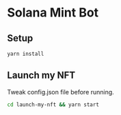 # Solana Mint Bot

## Setup
```sh
yarn install
```

## Launch my NFT
Tweak config.json file before running.
```sh
cd launch-my-nft && yarn start
```
